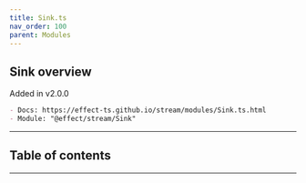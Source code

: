 ```yaml
---
title: Sink.ts
nav_order: 100
parent: Modules
---
```


## Sink overview

Added in v2.0.0

```md
- Docs: https://effect-ts.github.io/stream/modules/Sink.ts.html
- Module: "@effect/stream/Sink"
```

---

<h2 class="text-delta">Table of contents</h2>

---
